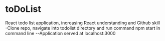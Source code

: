 # toDoList
React todo list application, increasing React understanding and Github skill  
-Clone repo, navigate into todolist directory and run command npm start in command line
--Application served at localhost:3000
